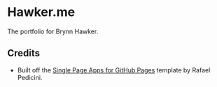 # Hawker.me

The portfolio for Brynn Hawker.

## Credits

* Built off the [Single Page Apps for GitHub Pages](https://github.com/rafrex/spa-github-pages) template by Rafael Pedicini.
